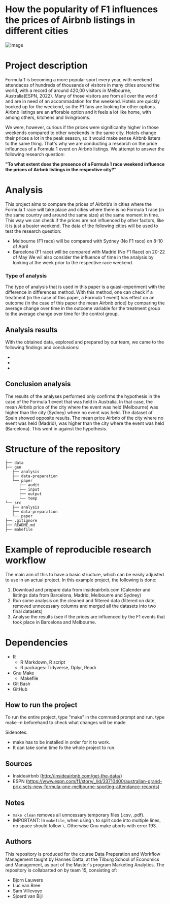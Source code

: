 # How the popularity of F1 influences the prices of Airbnb listings in different cities
![image](https://user-images.githubusercontent.com/109277196/194825057-e42f7bf1-74fb-40be-ab0a-332552b59e9a.png)


# Project description
Formula 1 is becoming a more popular sport every year, with weekend attendaces of hundreds of thousands of visitors in many cities around the world, with a record of around 420,00 visitors in Melbourne, Australia(ESPN, 2022). Many of those visitors are from all over the world and are in need of an accommadation for the weekend. Hotels are quickly booked up for the weekend, so the F1 fans are looking for other options. Airbnb listings are an afforable option and it feels a lot like home, with among others, kitchens and livingrooms.

We were, however, curious if the prices were significanlty higher in those weekends compared to other weekends in the same city. Hotels change their prices a lot in the peak season, so it would make sense Airbnb listers to the same thing. That's why we are conducting a research on the price infleunces of a Formula 1 event on Airbnb listings. We attempt to answer the following research question:

**"To what extent does the presence of a Formula 1 race weekend influence the prices of Airbnb listings in the respective city?"**

# Analysis
This project aims to compare the prices of Airbnb’s in cities where the Formula 1 race will take place and cities where there is no Formula 1 race (in the same country and around the same size) at the same moment in time. This way we can check if the prices are not influenced by other factors, like it is just a busier weekend. 
The data of the following cities will be used to test the research question:
-	Melbourne (F1 race) will be compared with Sydney (No F1 race) on 8-10 of April
-	Barcelona (F1 race) will be compared with Madrid (No F1 Race) on 20-22 of May
We wil also consider the influence of time in the analysis by looking at the week prior to the respective race weekend. 

### Type of analysis
The type of analysis that is used in this paper is a quasi-experiment with the difference in differences method. With this method, one can check if a treatment (in the case of this paper, a Formula 1 event) has effect on an outcome (in the case of this paper the mean Airbnb price) by comparing the average change over time in the outcome variable for the treatment group to the average change over time for the control group. 

## Analysis results
With the obtained data, explored and prepared by our team,  we came to the following findings and conclusions:

- 
-
-
## Conclusion analysis
The results of the analyses performed only confirms the hypothesis in the case of the Formula 1 event that was held in Australia. In that case, the mean Airbnb price of the city where the event was held (Melbourne) was higher than the city (Sydney) where no event was held. The dataset of Spain showed opposite results. The mean price Airbnb of the city where no event was held (Madrid), was higher than the city where the event was held (Barcelona). This went in against the hypothesis.

# Structure of the repository
```
├── data
├── gen
   ├── analysis
   ├── data-preparation
   └── paper
      ├── audit
      ├── input
      ├── output
      └── temp
└── src
   ├── analysis
   ├── data-preparation
   └── paper
├── .gitignore
├── README.md
├── makefile

```

# Example of reproducible research workflow 

The main aim of this to have a basic structure, which can be easily adjusted to use in an actual project. In this example project, the following is done: 
1. Download and prepare data from insideairbnb.com (Calender and listings data from Barcelona, Madrid, Melbounre and Sydney)
2. Run some analysis on the cleaned and filtered data (filtered on date, removed unnecessary columns and merged all the datasets into two final datasets)
3. Analyse the results (see if the prices are influenced by the F1 events that took place in Barcelona and Melbourne.

# Dependencies
- R 
   - R Markdown, R script
   - R packages: Tidyverse, Dplyr, Readr
- Gnu Make
   - Makefile
- Git Bash
- GitHub

## How to run the project
To run the entire project, type "make" in the command prompt and run. type make -n beforehand to check what changes will be made.

Sidenotes: 
- make has to be installed in order for it to work.
- It can take some time fo the whole project to run.

## Sources
- Insideairbnb (http://insideairbnb.com/get-the-data/)
- ESPN (https://www.espn.com/f1/story/_/id/33710400/australian-grand-prix-sets-new-formula-one-melbourne-sporting-attendance-records)

## Notes
- `make clean` removes all unncessary temporary files (.csv, .pdf).  
- IMPORTANT: In `makefile`, when using `\` to split code into multiple lines, no space should follow `\`. Otherwise Gnu make aborts with error 193. 

## Authors
This repository is produced for the course Data Preperation and Workflow Management taught by Hannes Datta, at the Tilburg School of Economics and Management, as part of the Master's program Marketing Analytics. The repository is collabarted on by team 15, consisting of:
- Bjorn Lauwers
- Luc van Bree
- Sam Villevoye
- Sjoerd van Bijl
